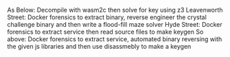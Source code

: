 As Below: Decompile with wasm2c then solve for key using z3 
Leavenworth Street: Docker forensics to extract binary, reverse engineer the crystal challenge binary and then write a flood-fill maze solver 
Hyde Street: Docker forensics to extract service then read source files to make keygen 
So above: Docker forensics to extract service, automated binary reversing with the given js libraries and then use disassmebly to make a keygen